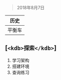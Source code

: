 > 2018年8月7日

|**历史**
|:-----:|
|平衡车|

[` <kdb>探索</kdb> `]
-----------
1. 学习架构
3. 搭建环境
3. 查询练习






  [1]: https://www.baidu.com
